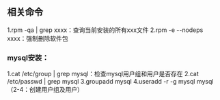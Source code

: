 ## 相关命令
1.rpm -qa | grep xxxx：查询当前安装的所有xxx文件
2.rpm -e --nodeps xxxx：强制删除软件包

### mysql安装：
1.cat /etc/group | grep mysql：检查mysql用户组和用户是否存在
2.cat /etc/passwd | grep mysql
3.groupadd mysql
4.useradd -r -g  mysql mysql  （2-4：创建用户组及用户）